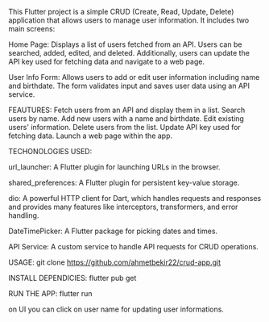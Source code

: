 
This Flutter project is a simple CRUD (Create, Read, Update, Delete) application that allows users to manage user information. It includes two main screens:

Home Page: Displays a list of users fetched from an API. Users can be searched, added, edited, and deleted. Additionally, users can update the API key used for fetching data and navigate to a web page.

User Info Form: Allows users to add or edit user information including name and birthdate. The form validates input and saves user data using an API service.

FEAUTURES:
Fetch users from an API and display them in a list.
Search users by name.
Add new users with a name and birthdate.
Edit existing users' information.
Delete users from the list.
Update API key used for fetching data.
Launch a web page within the app.

TECHONOLOGIES USED:

url_launcher: A Flutter plugin for launching URLs in the browser.

shared_preferences: A Flutter plugin for persistent key-value storage.

dio: A powerful HTTP client for Dart, which handles requests and responses and provides many features like interceptors, transformers, and error handling.

DateTimePicker: A Flutter package for picking dates and times.

API Service: A custom service to handle API requests for CRUD operations.

USAGE:
git clone https://github.com/ahmetbekir22/crud-app.git

INSTALL DEPENDICIES:  flutter pub get

RUN THE APP: flutter run

on UI you can click on user name for updating user informations.
